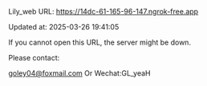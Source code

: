 Lily_web URL: https://14dc-61-165-96-147.ngrok-free.app

Updated at: 2025-03-26 19:41:05

If you cannot open this URL, the server might be down.

Please contact: 

goley04@foxmail.com Or Wechat:GL_yeaH